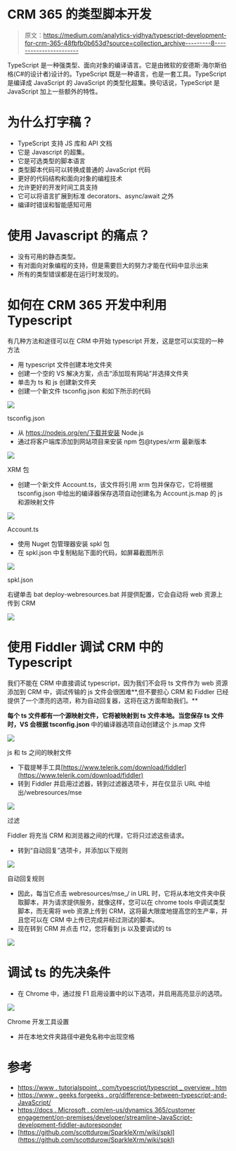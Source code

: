 # CRM 365 的类型脚本开发

> 原文：<https://medium.com/analytics-vidhya/typescript-development-for-crm-365-48fbfb0b653d?source=collection_archive---------8----------------------->

TypeScript 是一种强类型、面向对象的编译语言。它是由微软的安德斯·海尔斯伯格(C#的设计者)设计的。TypeScript 既是一种语言，也是一套工具。TypeScript 是编译成 JavaScript 的 JavaScript 的类型化超集。换句话说，TypeScript 是 JavaScript 加上一些额外的特性。

# 为什么打字稿？

*   TypeScript 支持 JS 库和 API 文档
*   它是 Javascript 的超集。
*   它是可选类型的脚本语言
*   类型脚本代码可以转换成普通的 JavaScript 代码
*   更好的代码结构和面向对象的编程技术
*   允许更好的开发时间工具支持
*   它可以将语言扩展到标准 decorators、async/await 之外
*   编译时错误和智能感知可用

# 使用 Javascript 的痛点？

*   没有可用的静态类型。
*   有对面向对象编程的支持，但是需要巨大的努力才能在代码中显示出来
*   所有的类型错误都是在运行时发现的。

# 如何在 CRM 365 开发中利用 Typescript

有几种方法和途径可以在 CRM 中开始 typescript 开发，这是您可以实现的一种方法

*   用 typescript 文件创建本地文件夹
*   创建一个空的 VS 解决方案，点击“添加现有网站”并选择文件夹
*   单击为 ts 和 js 创建新文件夹
*   创建一个新文件 tsconfig.json 和如下所示的代码

![](img/dfbaa719a281619c1bfbb951c4d7735e.png)

tsconfig.json

*   从 https://nodejs.org/en/下载并安装 Node.js
*   通过将客户端库添加到网站项目来安装 npm 包@types/xrm 最新版本

![](img/cbee12094b03f039c620fbc6457ee0a0.png)

XRM 包

*   创建一个新文件 Account.ts，该文件将引用 xrm 包并保存它，它将根据 tsconfig.json 中给出的编译器保存选项自动创建名为 Account.js.map 的 js 和源映射文件

![](img/6bdef115b13fcc10b7af056623437749.png)

Account.ts

*   使用 Nuget 包管理器安装 spkl 包
*   在 spkl.json 中复制粘贴下面的代码，如屏幕截图所示

![](img/67d7becf74a56150ed1f6e53e79d96b9.png)

spkl.json

右键单击 bat deploy-webresources.bat 并提供配置，它会自动将 web 资源上传到 CRM

![](img/9c47c90317f2fe58e726e7b0a580eb26.png)

# 使用 Fiddler 调试 CRM 中的 Typescript

我们不能在 CRM 中直接调试 typescript，因为我们不会将 ts 文件作为 web 资源添加到 CRM 中，调试传输的 js 文件会很困难**,但不要担心 CRM 和 Fiddler 已经提供了一个漂亮的选项，称为自动回复器，这将在这方面帮助我们。**

**每个 ts 文件都有一个源映射文件，它将被映射到 ts 文件本地。当您保存 ts 文件时，VS 会根据 tsconfig.json** 中的编译器选项自动创建这个 js.map 文件

![](img/be1fcdcf48024292b487741b7c47a5b4.png)

js 和 ts 之间的映射文件

*   下载提琴手工具[https://www.telerik.com/download/fiddler](https://www.telerik.com/download/fiddler)
*   转到 Fiddler 并启用过滤器，转到过滤器选项卡，并在仅显示 URL 中给出/webresources/mse

![](img/f1568615c764c2c1e606e8e1bfa89786.png)

过滤

Fiddler 将充当 CRM 和浏览器之间的代理，它将只过滤这些请求。

*   转到“自动回复”选项卡，并添加以下规则

![](img/e73bcfe19a4ee77a80f34142ee8340cf.png)

自动回复规则

*   因此，每当它点击 webresources/mse_/ in URL 时，它将从本地文件夹中获取脚本，并为请求提供服务，就像这样，您可以在 chrome tools 中调试类型脚本，而无需将 web 资源上传到 CRM，这将最大限度地提高您的生产率，并且您可以在 CRM 中上传已完成并经过测试的脚本。
*   现在转到 CRM 并点击 f12，您将看到 js 以及要调试的 ts

![](img/5edaf620f78df61827d9796f86f85217.png)

# 调试 ts 的先决条件

*   在 Chrome 中，通过按 F1 启用设置中的以下选项，并启用高亮显示的选项。

![](img/3cf5c8097a0930fdf0e8d3e6f81ec2f7.png)

Chrome 开发工具设置

*   并在本地文件夹路径中避免名称中出现空格

# 参考

*   [https://www . tutorialspoint . com/typescript/typescript _ overview . htm](https://www.tutorialspoint.com/typescript/typescript_overview.htm)
*   [https://www . geeks forgeeks . org/difference-between-typescript-and-JavaScript/](https://www.geeksforgeeks.org/difference-between-typescript-and-javascript/)
*   [https://docs . Microsoft . com/en-us/dynamics 365/customer engagement/on-premises/developer/streamline-JavaScript-development-fiddler-autoresponder](https://docs.microsoft.com/en-us/dynamics365/customerengagement/on-premises/developer/streamline-javascript-development-fiddler-autoresponder)
*   [https://github.com/scottdurow/SparkleXrm/wiki/spkl](https://github.com/scottdurow/SparkleXrm/wiki/spkl)